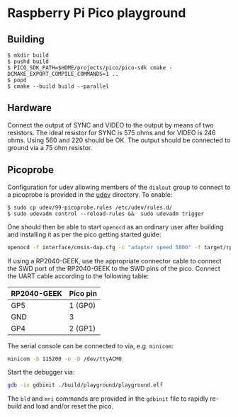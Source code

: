 # Raspberry Pi Pico playground

## Building

```console
$ mkdir build
$ pushd build
$ PICO_SDK_PATH=$HOME/projects/pico/pico-sdk cmake -DCMAKE_EXPORT_COMPILE_COMMANDS=1 ..
$ popd
$ cmake --build build --parallel
```

## Hardware

Connect the output of SYNC and VIDEO to the output by means of two resistors. The ideal resistor for
SYNC is 575 ohms and for VIDEO is 246 ohms. Using 560 and 220 should be OK. The output should be
connected to ground via a 75 ohm resistor.

## Picoprobe

Configuration for udev allowing members of the `dialout` group to connect to a picoprobe is provided
in the [udev](./udev/) directory. To enable:

```console
$ sudo cp udev/99-picoprobe.rules /etc/udev/rules.d/
$ sudo udevadm control --reload-rules &&  sudo udevadm trigger
```

One should then be able to start `openocd` as an ordinary user after building and installing it as
per the pico getting started guide:

```sh
openocd -f interface/cmsis-dap.cfg -c "adapter speed 5000" -f target/rp2040.cfg -s tcl
```

If using a RP2040-GEEK, use the appropriate connector cable to connect the SWD port of the
RP2040-GEEK to the SWD pins of the pico. Connect the UART cable according to the following table:

| RP2040-GEEK | Pico pin |
|-|-|
| GP5 | 1 (GP0) |
| GND | 3 |
| GP4 | 2 (GP1) 

The serial console can be connected to via, e.g. `minicom`:

```sh
minicom -b 115200 -o -D /dev/ttyACM0
```

Start the debugger via:

```sh
gdb -ix gdbinit ./build/playground/playground.elf
```

The `bld` and `mri` commands are provided in the `gdbinit` file to rapidly re-build and load and/or
reset the pico.
